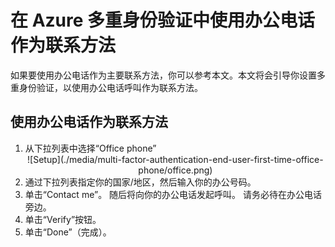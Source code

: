 <properties 
	pageTitle="在 Azure MFA 中使用办公电话作为联系方法" 
	description="本页说明用户如何使用办公电话作为 Azure MFA 的主要联系方法。" 
	services="multi-factor-authentication" 
	documentationCenter="" 
	authors="billmath" 
	manager="stevenp" 
	editor="curtland"/>

<tags 
	ms.service="multi-factor-authentication" 
	ms.date="08/04/2016" 
	wacn.date="02/07/2017"/>  


# 在 Azure 多重身份验证中使用办公电话作为联系方法

如果要使用办公电话作为主要联系方法，你可以参考本文。本文将会引导你设置多重身份验证，以使用办公电话呼叫作为联系方法。

## 使用办公电话作为联系方法

<ol>
<li>从下拉列表中选择“Office phone”</li>

<center>![Setup](./media/multi-factor-authentication-end-user-first-time-office-phone/office.png)</center>


<li>通过下拉列表指定你的国家/地区，然后输入你的办公号码。</li>
<li>单击“Contact me”。 随后将向你的办公电话发起呼叫。 请务必待在办公电话旁边。</li>
<li>单击“Verify”按钮。 
<li>单击“Done”（完成）。</li>


<!--
<center>![Setup](./media/multi-factor-authentication-end-user-first-time-office-phone/app.png)</center>
 -->

<!---HONumber=Mooncake_Quality_Review_0125_2017-->
